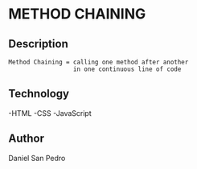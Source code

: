 # METHOD CHAINING

## Description

    Method Chaining = calling one method after another
                      in one continuous line of code

## Technology

-HTML
-CSS
-JavaScript

## Author

Daniel San Pedro
